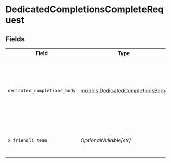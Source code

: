 # DedicatedCompletionsCompleteRequest


## Fields

| Field                                                                         | Type                                                                          | Required                                                                      | Description                                                                   | Example                                                                       |
| ----------------------------------------------------------------------------- | ----------------------------------------------------------------------------- | ----------------------------------------------------------------------------- | ----------------------------------------------------------------------------- | ----------------------------------------------------------------------------- |
| `dedicated_completions_body`                                                  | [models.DedicatedCompletionsBody](../models/dedicatedcompletionsbody.md)      | :heavy_check_mark:                                                            | N/A                                                                           | {<br/>"model": "(endpoint-id):(adapter-route)",<br/>"prompt": "Say this is a test!"<br/>} |
| `x_friendli_team`                                                             | *OptionalNullable[str]*                                                       | :heavy_minus_sign:                                                            | ID of team to run requests as (optional parameter).                           |                                                                               |